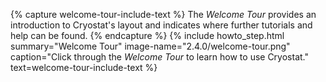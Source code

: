 {% capture welcome-tour-include-text %}
 The <i>Welcome Tour</i> provides an introduction to Cryostat's layout and indicates where further tutorials and help can be found.
{% endcapture %}
{% include howto_step.html
  summary="Welcome Tour"
  image-name="2.4.0/welcome-tour.png"
  caption="Click through the <i>Welcome Tour</i> to learn how to use Cryostat."
  text=welcome-tour-include-text
%}
